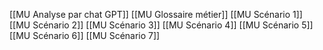 [[MU Analyse par chat GPT]]
[[MU Glossaire métier]]
[[MU Scénario 1]]
[[MU Scénario 2]]
[[MU Scénario 3]]
[[MU Scénario 4]]
[[MU Scénario 5]]
[[MU Scénario 6]]
[[MU Scénario 7]]

